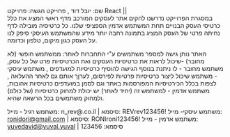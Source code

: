 שם: יובל דוד ,
פרוייקט הגשה: פרוייקט React || 
<br>
במסגרת הפרוייקט נדרשנו להקים אתר לעסקים המורכב מדף ראשי המציג את כלל כרטיסי העסק הבנויים תחת המשתמש אדמין הספציפי שלנו.
כל כרטיסיה מובילה לדף נחיתה פרטי של העסק המציג בתמונה רחבה יותר מידע שהמשתמש העיסקי סיפק לנו על העסק כגון מיקום, טלפון וכדומה.
<br>

האתר נותן גישה למספר משתמשים ע"י התחברות לאתר:
ממשתמש חופשי (לא מחובר) -שיכול לראות את כרטיסיות העסקים ואת הכרטיסיות פרט של כל עסק, 
משתמש מחובר - לו ניתנת בנוסף הגישה להוסיף כרטיסיות למועדפים , 
משתמש עיסקי - משתמש שיכול ליצור כרטיסיות פרטיות לפירסום, לערןך אותם גם לאחר ההעלאה , לצפות בכלל הכירטיסיות המפורסמות באתר וגם לסמן במועדפים כרטיסיות אהובות, 
משתמש אדמין - למשתמש זה (יחיד לאתר) יש יכולת למחוק כרטיסיות (של כולם) ולמחוק משתמשים בכל הרשאה שהיא. 

משתמש רגיל - מייל: n_rev@.co.il | סיסמא: REVrev123456!
משתמש עיסקי- מייל: ronidori@gmail.com | סיסמא: RONIroni123456!
משתמש אדמין - מייל: yuvedavid@yuval.yuval | סיסמא: 123456


